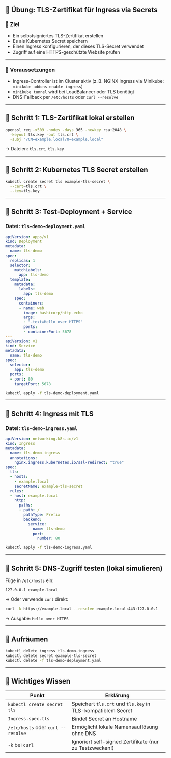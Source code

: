 
## 🧪 Übung: TLS-Zertifikat für Ingress via Secrets

### 🎯 Ziel

* Ein selbstsigniertes TLS-Zertifikat erstellen
* Es als Kubernetes Secret speichern
* Einen Ingress konfigurieren, der dieses TLS-Secret verwendet
* Zugriff auf eine HTTPS-geschützte Website prüfen

---

### 🔧 Voraussetzungen

* Ingress-Controller ist im Cluster aktiv (z. B. NGINX Ingress via Minikube: `minikube addons enable ingress`)
* `minikube tunnel` wird bei LoadBalancer oder TLS benötigt
* DNS-Fallback per `/etc/hosts` oder `curl --resolve`

---

## 🧩 Schritt 1: TLS-Zertifikat lokal erstellen

```bash
openssl req -x509 -nodes -days 365 -newkey rsa:2048 \
  -keyout tls.key -out tls.crt \
  -subj "/CN=example.local/O=example.local"
```

→ Dateien: `tls.crt`, `tls.key`

---

## 🧩 Schritt 2: Kubernetes TLS Secret erstellen

```bash
kubectl create secret tls example-tls-secret \
  --cert=tls.crt \
  --key=tls.key
```

---

## 🧩 Schritt 3: Test-Deployment + Service

### Datei: `tls-demo-deployment.yaml`

```yaml
apiVersion: apps/v1
kind: Deployment
metadata:
  name: tls-demo
spec:
  replicas: 1
  selector:
    matchLabels:
      app: tls-demo
  template:
    metadata:
      labels:
        app: tls-demo
    spec:
      containers:
      - name: web
        image: hashicorp/http-echo
        args:
        - "-text=Hello over HTTPS"
        ports:
        - containerPort: 5678
---
apiVersion: v1
kind: Service
metadata:
  name: tls-demo
spec:
  selector:
    app: tls-demo
  ports:
  - port: 80
    targetPort: 5678
```

```bash
kubectl apply -f tls-demo-deployment.yaml
```

---

## 🧩 Schritt 4: Ingress mit TLS

### Datei: `tls-demo-ingress.yaml`

```yaml
apiVersion: networking.k8s.io/v1
kind: Ingress
metadata:
  name: tls-demo-ingress
  annotations:
    nginx.ingress.kubernetes.io/ssl-redirect: "true"
spec:
  tls:
  - hosts:
    - example.local
    secretName: example-tls-secret
  rules:
  - host: example.local
    http:
      paths:
      - path: /
        pathType: Prefix
        backend:
          service:
            name: tls-demo
            port:
              number: 80
```

```bash
kubectl apply -f tls-demo-ingress.yaml
```

---

## 🧩 Schritt 5: DNS-Zugriff testen (lokal simulieren)

Füge in `/etc/hosts` ein:

```
127.0.0.1 example.local
```

→ Oder verwende `curl` direkt:

```bash
curl -k https://example.local --resolve example.local:443:127.0.0.1
```

→ Ausgabe:
`Hello over HTTPS`

---

## 🧹 Aufräumen

```bash
kubectl delete ingress tls-demo-ingress
kubectl delete secret example-tls-secret
kubectl delete -f tls-demo-deployment.yaml
```

---

## 🧠 Wichtiges Wissen

| Punkt                              | Erklärung                                                   |
| ---------------------------------- | ----------------------------------------------------------- |
| `kubectl create secret tls`        | Speichert `tls.crt` und `tls.key` in TLS-kompatiblem Secret |
| `Ingress.spec.tls`                 | Bindet Secret an Hostname                                   |
| `/etc/hosts` oder `curl --resolve` | Ermöglicht lokale Namensauflösung ohne DNS                  |
| `-k` bei `curl`                    | Ignoriert self-signed Zertifikate (nur zu Testzwecken!)     |

